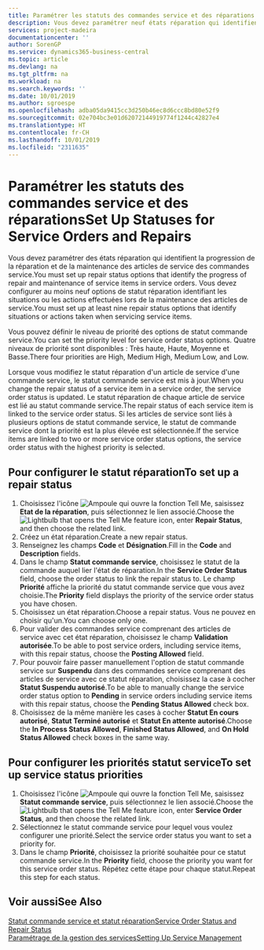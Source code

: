 ```yaml
---
title: Paramétrer les statuts des commandes service et des réparations | Microsoft Docs
description: Vous devez paramétrer neuf états réparation qui identifient la progression de la réparation et de la maintenance des articles de service des commandes service.
services: project-madeira
documentationcenter: ''
author: SorenGP
ms.service: dynamics365-business-central
ms.topic: article
ms.devlang: na
ms.tgt_pltfrm: na
ms.workload: na
ms.search.keywords: ''
ms.date: 10/01/2019
ms.author: sgroespe
ms.openlocfilehash: adba05da9415cc3d250b46ec8d6ccc8bd80e52f9
ms.sourcegitcommit: 02e704bc3e01d62072144919774f1244c42827e4
ms.translationtype: HT
ms.contentlocale: fr-CH
ms.lasthandoff: 10/01/2019
ms.locfileid: "2311635"
---
```

# <a name="set-up-statuses-for-service-orders-and-repairs"></a><span data-ttu-id="49035-103">Paramétrer les statuts des commandes service et des réparations</span><span class="sxs-lookup"><span data-stu-id="49035-103">Set Up Statuses for Service Orders and Repairs</span></span>
<span data-ttu-id="49035-104">Vous devez paramétrer des états réparation qui identifient la progression de la réparation et de la maintenance des articles de service des commandes service.</span><span class="sxs-lookup"><span data-stu-id="49035-104">You must set up repair status options that identify the progress of repair and maintenance of service items in service orders.</span></span> <span data-ttu-id="49035-105">Vous devez configurer au moins neuf options de statut réparation identifiant les situations ou les actions effectuées lors de la maintenance des articles de service.</span><span class="sxs-lookup"><span data-stu-id="49035-105">You must set up at least nine repair status options that identify situations or actions taken when servicing service items.</span></span>  

<span data-ttu-id="49035-106">Vous pouvez définir le niveau de priorité des options de statut commande service.</span><span class="sxs-lookup"><span data-stu-id="49035-106">You can set the priority level for service order status options.</span></span> <span data-ttu-id="49035-107">Quatre niveaux de priorité sont disponibles : Très haute, Haute, Moyenne et Basse.</span><span class="sxs-lookup"><span data-stu-id="49035-107">There four priorities are High, Medium High, Medium Low, and Low.</span></span>  

<span data-ttu-id="49035-108">Lorsque vous modifiez le statut réparation d'un article de service d'une commande service, le statut commande service est mis à jour.</span><span class="sxs-lookup"><span data-stu-id="49035-108">When you change the repair status of a service item in a service order, the service order status is updated.</span></span> <span data-ttu-id="49035-109">Le statut réparation de chaque article de service est lié au statut commande service.</span><span class="sxs-lookup"><span data-stu-id="49035-109">The repair status of each service item is linked to the service order status.</span></span> <span data-ttu-id="49035-110">Si les articles de service sont liés à plusieurs options de statut commande service, le statut de commande service dont la priorité est la plus élevée est sélectionnée.</span><span class="sxs-lookup"><span data-stu-id="49035-110">If the service items are linked to two or more service order status options, the service order status with the highest priority is selected.</span></span>  

## <a name="to-set-up-a-repair-status"></a><span data-ttu-id="49035-111">Pour configurer le statut réparation</span><span class="sxs-lookup"><span data-stu-id="49035-111">To set up a repair status</span></span>  
1. <span data-ttu-id="49035-112">Choisissez l'icône ![Ampoule qui ouvre la fonction Tell Me](media/ui-search/search_small.png "Dites-moi ce que vous voulez faire"), saisissez **Etat de la réparation**, puis sélectionnez le lien associé.</span><span class="sxs-lookup"><span data-stu-id="49035-112">Choose the ![Lightbulb that opens the Tell Me feature](media/ui-search/search_small.png "Tell me what you want to do") icon, enter **Repair Status**, and then choose the related link.</span></span>
2. <span data-ttu-id="49035-113">Créez un état réparation.</span><span class="sxs-lookup"><span data-stu-id="49035-113">Create a new repair status.</span></span>  
3. <span data-ttu-id="49035-114">Renseignez les champs **Code** et **Désignation**.</span><span class="sxs-lookup"><span data-stu-id="49035-114">Fill in the **Code** and **Description** fields.</span></span>  
4. <span data-ttu-id="49035-115">Dans le champ **Statut commande service**, choisissez le statut de la commande auquel lier l'état de réparation.</span><span class="sxs-lookup"><span data-stu-id="49035-115">In the **Service Order Status** field, choose the order status to link the repair status to.</span></span> <span data-ttu-id="49035-116">Le champ **Priorité** affiche la priorité du statut commande service que vous avez choisie.</span><span class="sxs-lookup"><span data-stu-id="49035-116">The **Priority** field displays the priority of the service order status you have chosen.</span></span>  
5. <span data-ttu-id="49035-117">Choisissez un état réparation.</span><span class="sxs-lookup"><span data-stu-id="49035-117">Choose a repair status.</span></span> <span data-ttu-id="49035-118">Vous ne pouvez en choisir qu'un.</span><span class="sxs-lookup"><span data-stu-id="49035-118">You can choose only one.</span></span>  
6. <span data-ttu-id="49035-119">Pour valider des commandes service comprenant des articles de service avec cet état réparation, choisissez le champ **Validation autorisée**.</span><span class="sxs-lookup"><span data-stu-id="49035-119">To be able to post service orders, including service items, with this repair status, choose the **Posting Allowed** field.</span></span>  
7. <span data-ttu-id="49035-120">Pour pouvoir faire passer manuellement l'option de statut commande service sur **Suspendu** dans des commandes service comprenant des articles de service avec ce statut réparation, choisissez la case à cocher **Statut Suspendu autorisé**.</span><span class="sxs-lookup"><span data-stu-id="49035-120">To be able to manually change the service order status option to **Pending** in service orders including service items with this repair status, choose the **Pending Status Allowed** check box.</span></span>  
8. <span data-ttu-id="49035-121">Choisissez de la même manière les cases à cocher **Statut En cours autorisé**, **Statut Terminé autorisé** et **Statut En attente autorisé**.</span><span class="sxs-lookup"><span data-stu-id="49035-121">Choose the **In Process Status Allowed**, **Finished Status Allowed**, and **On Hold Status Allowed** check boxes in the same way.</span></span>
  
## <a name="to-set-up-service-status-priorities"></a><span data-ttu-id="49035-122">Pour configurer les priorités statut service</span><span class="sxs-lookup"><span data-stu-id="49035-122">To set up service status priorities</span></span>  
1. <span data-ttu-id="49035-123">Choisissez l'icône ![Ampoule qui ouvre la fonction Tell Me](media/ui-search/search_small.png "Dites-moi ce que vous voulez faire"), saisissez **Statut commande service**, puis sélectionnez le lien associé.</span><span class="sxs-lookup"><span data-stu-id="49035-123">Choose the ![Lightbulb that opens the Tell Me feature](media/ui-search/search_small.png "Tell me what you want to do") icon, enter **Service Order Status**, and then choose the related link.</span></span>  
2. <span data-ttu-id="49035-124">Sélectionnez le statut commande service pour lequel vous voulez configurer une priorité.</span><span class="sxs-lookup"><span data-stu-id="49035-124">Select the service order status you want to set a priority for.</span></span>  
3. <span data-ttu-id="49035-125">Dans le champ **Priorité**, choisissez la priorité souhaitée pour ce statut commande service.</span><span class="sxs-lookup"><span data-stu-id="49035-125">In the **Priority** field, choose the priority you want for this service order status.</span></span> <span data-ttu-id="49035-126">Répétez cette étape pour chaque statut.</span><span class="sxs-lookup"><span data-stu-id="49035-126">Repeat this step for each status.</span></span>  

## <a name="see-also"></a><span data-ttu-id="49035-127">Voir aussi</span><span class="sxs-lookup"><span data-stu-id="49035-127">See Also</span></span>  
[<span data-ttu-id="49035-128">Statut commande service et statut réparation</span><span class="sxs-lookup"><span data-stu-id="49035-128">Service Order Status and Repair Status</span></span>](service-service-order-status-and-repair-status.md)  
[<span data-ttu-id="49035-129">Paramétrage de la gestion des services</span><span class="sxs-lookup"><span data-stu-id="49035-129">Setting Up Service Management</span></span>](service-setup-service.md)  
